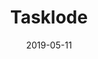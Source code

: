 ---
title: Tasklode
date: 2019-05-11
published: true
tags: ['Web app']
skill_tags: ['Javascript', 'AngularJS', 'CSS', 'HTML']
series: false
canonical_url: false
cover_image: ./images/tasklode.png
description: "Task management site with color coded load levels featuring multilevel login, database storage and live updates in AngularJS and Firebase"
url: https://tasklode.com
---